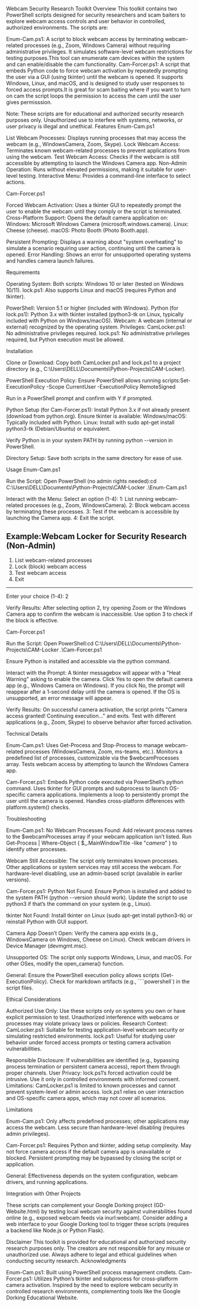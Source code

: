 Webcam Security Research Toolkit
Overview
This toolkit contains two PowerShell scripts designed for security researchers and scam baiters to explore webcam access controls and user behavior in controlled, authorized environments. The scripts are:

Enum-Cam.ps1: A script to block webcam access by terminating webcam-related processes (e.g., Zoom, Windows Camera) without requiring administrative privileges. It simulates software-level webcam restrictions for testing purposes.This tool can enumerate cam devices within the system and can enable/disable the cam functionality.
Cam-Forcer.ps1: A script that embeds Python code to force webcam activation by repeatedly prompting the user via a GUI (using tkinter) until the webcam is opened. It supports Windows, Linux, and macOS, and is designed to study user responses to forced access prompts.It is great for scam baiting where if you want to turn on cam the script loops the permission to access the cam until the user gives permisssion.

Note: These scripts are for educational and authorized security research purposes only. Unauthorized use to interfere with systems, networks, or user privacy is illegal and unethical.
Features
Enum-Cam.ps1

List Webcam Processes: Displays running processes that may access the webcam (e.g., WindowsCamera, Zoom, Skype).
Lock Webcam Access: Terminates known webcam-related processes to prevent applications from using the webcam.
Test Webcam Access: Checks if the webcam is still accessible by attempting to launch the Windows Camera app.
Non-Admin Operation: Runs without elevated permissions, making it suitable for user-level testing.
Interactive Menu: Provides a command-line interface to select actions.

Cam-Forcer.ps1

Forced Webcam Activation: Uses a tkinter GUI to repeatedly prompt the user to enable the webcam until they comply or the script is terminated.
Cross-Platform Support: Opens the default camera application on:
Windows: Microsoft Windows Camera (microsoft.windows.camera).
Linux: Cheese (cheese).
macOS: Photo Booth (Photo Booth.app).


Persistent Prompting: Displays a warning about "system overheating" to simulate a scenario requiring user action, continuing until the camera is opened.
Error Handling: Shows an error for unsupported operating systems and handles camera launch failures.

Requirements

Operating System:
Both scripts: Windows 10 or later (tested on Windows 10/11).
lock.ps1: Also supports Linux and macOS (requires Python and tkinter).


PowerShell: Version 5.1 or higher (included with Windows).
Python (for lock.ps1): Python 3.x with tkinter installed (python3-tk on Linux, typically included with Python on Windows/macOS).
Webcam: A webcam (internal or external) recognized by the operating system.
Privileges:
CamLocker.ps1: No administrative privileges required.
lock.ps1: No administrative privileges required, but Python execution must be allowed.



Installation

Clone or Download:
Copy both CamLocker.ps1 and lock.ps1 to a project directory (e.g., C:\Users\DELL\Documents\Python-Projects\CAM-Locker).


PowerShell Execution Policy:
Ensure PowerShell allows running scripts:Set-ExecutionPolicy -Scope CurrentUser -ExecutionPolicy RemoteSigned


Run in a PowerShell prompt and confirm with Y if prompted.




Python Setup (for Cam-Forcer.ps1):
Install Python 3.x if not already present (download from python.org).
Ensure tkinter is available:
Windows/macOS: Typically included with Python.
Linux: Install with sudo apt-get install python3-tk (Debian/Ubuntu) or equivalent.


Verify Python is in your system PATH by running python --version in PowerShell.


Directory Setup:
Save both scripts in the same directory for ease of use.



Usage
Enum-Cam.ps1

Run the Script:
Open PowerShell (no admin rights needed):cd C:\Users\DELL\Documents\Python-Projects\CAM-Locker
.\Enum-Cam.ps1




Interact with the Menu:
Select an option (1-4):
1: List running webcam-related processes (e.g., Zoom, WindowsCamera).
2: Block webcam access by terminating these processes.
3: Test if the webcam is accessible by launching the Camera app.
4: Exit the script.


Example:Webcam Locker for Security Research (Non-Admin)
-----------------------------------
1. List webcam-related processes
2. Lock (block) webcam access
3. Test webcam access
4. Exit
-----------------------------------
Enter your choice (1-4): 2




Verify Results:
After selecting option 2, try opening Zoom or the Windows Camera app to confirm the webcam is inaccessible.
Use option 3 to check if the block is effective.



Cam-Forcer.ps1

Run the Script:
Open PowerShell:cd C:\Users\DELL\Documents\Python-Projects\CAM-Locker
.\Cam-Forcer.ps1


Ensure Python is installed and accessible via the python command.


Interact with the Prompt:
A tkinter messagebox will appear with a "Heat Warning" asking to enable the camera.
Click Yes to open the default camera app (e.g., Windows Camera on Windows).
If you click No, the prompt will reappear after a 1-second delay until the camera is opened.
If the OS is unsupported, an error message will appear.


Verify Results:
On successful camera activation, the script prints "Camera access granted! Continuing execution..." and exits.
Test with different applications (e.g., Zoom, Skype) to observe behavior after forced activation.



Technical Details

Enum-Cam.ps1:
Uses Get-Process and Stop-Process to manage webcam-related processes (WindowsCamera, Zoom, ms-teams, etc.).
Monitors a predefined list of processes, customizable via the $webcamProcesses array.
Tests webcam access by attempting to launch the Windows Camera app.


Cam-Forcer.ps1:
Embeds Python code executed via PowerShell’s python command.
Uses tkinter for GUI prompts and subprocess to launch OS-specific camera applications.
Implements a loop to persistently prompt the user until the camera is opened.
Handles cross-platform differences with platform.system() checks.



Troubleshooting

Enum-Cam.ps1:
No Webcam Processes Found:
Add relevant process names to the $webcamProcesses array if your webcam application isn’t listed.
Run Get-Process | Where-Object { $_.MainWindowTitle -like "*camera*" } to identify other processes.


Webcam Still Accessible:
The script only terminates known processes. Other applications or system services may still access the webcam.
For hardware-level disabling, use an admin-based script (available in earlier versions).




Cam-Forcer.ps1:
Python Not Found:
Ensure Python is installed and added to the system PATH (python --version should work).
Update the script to use python3 if that’s the command on your system (e.g., Linux).


tkinter Not Found:
Install tkinter on Linux (sudo apt-get install python3-tk) or reinstall Python with GUI support.


Camera App Doesn’t Open:
Verify the camera app exists (e.g., WindowsCamera on Windows, Cheese on Linux).
Check webcam drivers in Device Manager (devmgmt.msc).


Unsupported OS:
The script only supports Windows, Linux, and macOS. For other OSes, modify the open_camera() function.




General:
Ensure the PowerShell execution policy allows scripts (Get-ExecutionPolicy).
Check for markdown artifacts (e.g., ````powershell`) in the script files.



Ethical Considerations

Authorized Use Only: Use these scripts only on systems you own or have explicit permission to test. Unauthorized interference with webcams or processes may violate privacy laws or policies.
Research Context:
CamLocker.ps1: Suitable for testing application-level webcam security or simulating restricted environments.
lock.ps1: Useful for studying user behavior under forced access prompts or testing camera activation vulnerabilities.


Responsible Disclosure: If vulnerabilities are identified (e.g., bypassing process termination or persistent camera access), report them through proper channels.
User Privacy: lock.ps1’s forced activation could be intrusive. Use it only in controlled environments with informed consent.
Limitations:
CamLocker.ps1 is limited to known processes and cannot prevent system-level or admin access.
lock.ps1 relies on user interaction and OS-specific camera apps, which may not cover all scenarios.



Limitations

Enum-Cam.ps1:
Only affects predefined processes; other applications may access the webcam.
Less secure than hardware-level disabling (requires admin privileges).


Cam-Forcer.ps1:
Requires Python and tkinter, adding setup complexity.
May not force camera access if the default camera app is unavailable or blocked.
Persistent prompting may be bypassed by closing the script or application.


General: Effectiveness depends on the system configuration, webcam drivers, and running applications.

Integration with Other Projects

These scripts can complement your Google Dorking project (GD-Website.html) by testing local webcam security against vulnerabilities found online (e.g., exposed webcam feeds via inurl:webcam).
Consider adding a web interface to your Google Dorking tool to trigger these scripts (requires a backend like Node.js or Python Flask).

Disclaimer
This toolkit is provided for educational and authorized security research purposes only. The creators are not responsible for any misuse or unauthorized use. Always adhere to legal and ethical guidelines when conducting security research.
Acknowledgments

Enum-Cam.ps1: Built using PowerShell process management cmdlets.
Cam-Forcer.ps1: Utilizes Python’s tkinter and subprocess for cross-platform camera activation.
Inspired by the need to explore webcam security in controlled research environments, complementing tools like the Google Dorking Educational Website.

